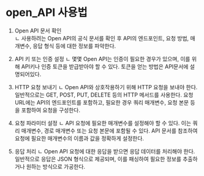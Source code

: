 # open_API 사용법

1.   Open API 문서 확인 <br>
      ㄴ 사용하려는 Open API의 공식 문서를 확인 후 API의 엔드포인트, 요청 방법, 
         매개변수, 응답 형식 등에 대한 정보를 파악한다.

2. API 키 또는 인증 설정
      ㄴ 몇몇 Open API는 인증이 필요한 경우가 있으며, 이를 위해 API키나 인증 토큰을
         받급받아야 할 수 있다. 토큰을 얻는 방법은 API문서에 설명되어있다.
        
3. HTTP 요청 보내기
       ㄴ Open API와 상호작용하기 위해 HTTP 요청을 보내야 한다. 일반적으로는 GET, POST, PUT, DELETE 등의 HTTP 메서드를 사용한다. 
          요청 URL에는 API의 엔드포인트를 포함하고, 필요한 경우 쿼리 매개변수, 요청 본문 등을 포함하여 요청을 구성한다.

4. 요청 파라미터 설정
       ㄴ API 요청에 필요한 매개변수를 설정해야 할 수 있다. 이는 쿼리 매개변수, 경로 매개변수 또는 요청 본문에 포함될 수 있다. 
          API 문서를 참조하여 요청에 필요한 매개변수의 이름과 값을 정확하게 설정한다.

5. 응답 처리
       ㄴ Open API 요청에 대한 응답을 받으면 응답 데이터를 처리해야 한다. 일반적으로 응답은 JSON 형식으로 제공되며, 
          이를 패싱하여 필요한 정보를 추출하거나 원하는 방식으로 가공한다.
